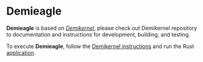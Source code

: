 # Demieagle

**Demieagle** is based on [_Demikernel_](https://github.com/microsoft/demikernel), please check out Demikernel repository to documentation and instructions for development, building, and testing.

To execute **Demieagle**, follow the [Demikernel instructions](https://github.com/microsoft/demikernel/blob/dev/doc/testing.md) and run the Rust [application](./examples/rust/tcp-echo-multiflow.rs).
